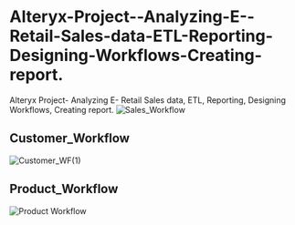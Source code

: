 # Alteryx-Project--Analyzing-E--Retail-Sales-data-ETL-Reporting-Designing-Workflows-Creating-report.
Alteryx Project- Analyzing E- Retail Sales data, ETL, Reporting, Designing Workflows, Creating report.
![Sales_Workflow](https://github.com/Avinashg13/Alteryx-Project--Analyzing-E--Retail-Sales-data-ETL-Reporting-Designing-Workflows-Creating-report./assets/110937009/ebdb78d4-a485-401e-9345-62b1cb5b5865)

## Customer_Workflow
![Customer_WF(1)](https://github.com/Avinashg13/Alteryx-Project--Analyzing-E--Retail-Sales-data-ETL-Reporting-Designing-Workflows-Creating-report./assets/110937009/3e5e5c1b-0aec-4da8-8ace-546c8c6ff380)

## Product_Workflow
![Product Workflow](https://github.com/Avinashg13/Alteryx-Project--Analyzing-E--Retail-Sales-data-ETL-Reporting-Designing-Workflows-Creating-report./assets/110937009/d08306d4-8891-4aeb-8d4f-482fbeea03c5)


